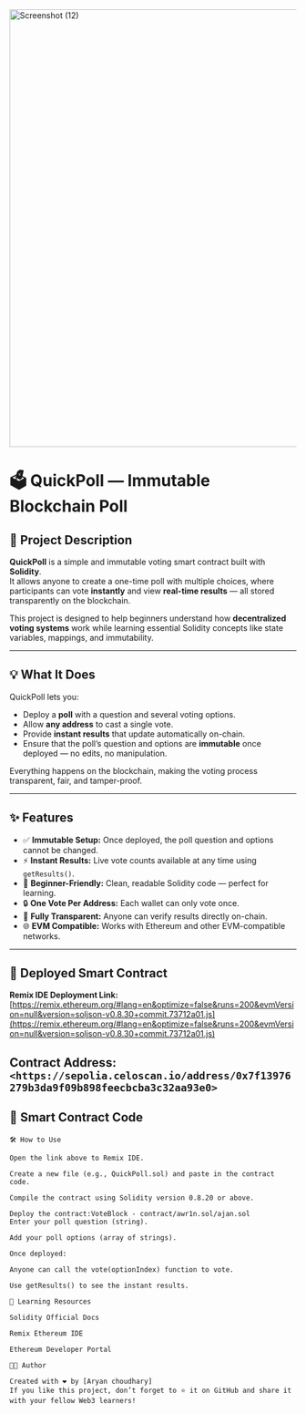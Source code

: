 <img width="1366" height="768" alt="Screenshot (12)" src="https://github.com/user-attachments/assets/f517a9be-0ee5-4161-9bdd-7c33e207374f" />

# 🗳️ QuickPoll — Immutable Blockchain Poll

## 🧩 Project Description
**QuickPoll** is a simple and immutable voting smart contract built with **Solidity**.  
It allows anyone to create a one-time poll with multiple choices, where participants can vote **instantly** and view **real-time results** — all stored transparently on the blockchain.  

This project is designed to help beginners understand how **decentralized voting systems** work while learning essential Solidity concepts like state variables, mappings, and immutability.

---

## 💡 What It Does
QuickPoll lets you:
- Deploy a **poll** with a question and several voting options.
- Allow **any address** to cast a single vote.
- Provide **instant results** that update automatically on-chain.
- Ensure that the poll’s question and options are **immutable** once deployed — no edits, no manipulation.

Everything happens on the blockchain, making the voting process transparent, fair, and tamper-proof.

---

## ✨ Features
- ✅ **Immutable Setup:** Once deployed, the poll question and options cannot be changed.  
- ⚡ **Instant Results:** Live vote counts available at any time using `getResults()`.  
- 🧠 **Beginner-Friendly:** Clean, readable Solidity code — perfect for learning.  
- 🔒 **One Vote Per Address:** Each wallet can only vote once.  
- 🧩 **Fully Transparent:** Anyone can verify results directly on-chain.  
- 🌐 **EVM Compatible:** Works with Ethereum and other EVM-compatible networks.

---

## 🔗 Deployed Smart Contract
**Remix IDE Deployment Link:**  
[https://remix.ethereum.org/#lang=en&optimize=false&runs=200&evmVersion=null&version=soljson-v0.8.30+commit.73712a01.js](https://remix.ethereum.org/#lang=en&optimize=false&runs=200&evmVersion=null&version=soljson-v0.8.30+commit.73712a01.js)

**Contract Address:** `<https://sepolia.celoscan.io/address/0x7f13976279b3da9f09b898feecbcba3c32aa93e0>`
---
## 🧱 Smart Contract Code
```solidity
🛠️ How to Use

Open the link above to Remix IDE.

Create a new file (e.g., QuickPoll.sol) and paste in the contract code.

Compile the contract using Solidity version 0.8.20 or above.

Deploy the contract:VoteBlock - contract/awr1n.sol/ajan.sol
Enter your poll question (string).

Add your poll options (array of strings).

Once deployed:

Anyone can call the vote(optionIndex) function to vote.

Use getResults() to see the instant results.

📘 Learning Resources

Solidity Official Docs

Remix Ethereum IDE

Ethereum Developer Portal

🧑‍💻 Author

Created with ❤️ by [Aryan choudhary]
If you like this project, don’t forget to ⭐ it on GitHub and share it with your fellow Web3 learners!
